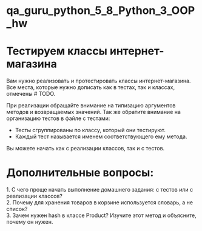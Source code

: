 <h1>qa_guru_python_5_8_Python_3_OOP_hw</h1>
<h1>Тестируем классы интернет-магазина</h1>
Вам нужно реализовать и протестировать классы интернет-магазина. Все места, которые нужно дописать как в тестах, так и классах, отмечены # TODO.

При реализации обращайте внимание на типизацию аргументов методов и возвращаемых значений. Так же обратите внимание на организацию тестов в файле с тестами:

<p><ul><li>Тесты сгруппированы по классу, который они тестируют.</li>
<li>Каждый тест называется именем соответствующего ему метода.</li></ul></p>
Вы можете начать как с реализации классов, так и с тестов.

<h1>Дополнительные вопросы:</h1>
<a>1. С чего проще начать выполнение домашнего задания: с тестов или с реализации классов?<br>
2. Почему для хранения товаров в корзине используется словарь, а не список?<br>
3. Зачем нужен hash в классе Product? Изучите этот метод и объясните, почему он нужен.</a>
